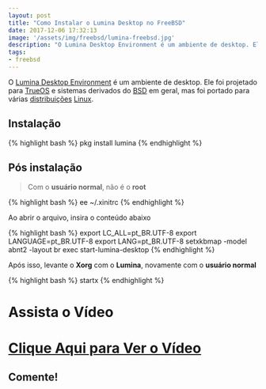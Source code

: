 ```yaml
---
layout: post
title: "Como Instalar o Lumina Desktop no FreeBSD"
date: 2017-12-06 17:32:13
image: '/assets/img/freebsd/lumina-freebsd.jpg'
description: "O Lumina Desktop Environment é um ambiente de desktop. Ele foi projetado para TrueOS e sistemas derivados do BSD em geral, mas foi portado para várias distribuições Linux."
tags:
- freebsd
---
```


O [Lumina Desktop Environment](http://lumina-desktop.org/) é um ambiente de desktop. Ele foi projetado para [TrueOS](https://www.trueos.org/) e sistemas derivados do [BSD](http://terminalroot.com.br/tags/#bsd) em geral, mas foi portado para várias [distribuições](http://terminalroot.com.br/tags/#distros) [Linux](http://terminalroot.com.br/tags/#linux).

## Instalação
{% highlight bash %}
pkg install lumina
{% endhighlight  %}

## Pós instalação

> Com o __usuário normal__, não é o __root__

{% highlight bash %}
ee ~/.xinitrc
{% endhighlight  %}

Ao abrir o arquivo, insira o conteúdo abaixo

{% highlight bash %}
export LC_ALL=pt_BR.UTF-8
export LANGUAGE=pt_BR.UTF-8
export LANG=pt_BR.UTF-8
setxkbmap -model abnt2 -layout br
exec start-lumina-desktop
{% endhighlight  %}

Após isso, levante o __Xorg__ com o __Lumina__, novamente com o __usuário normal__

{% highlight bash %}
startx
{% endhighlight  %}

# Assista o Vídeo

# [Clique Aqui para Ver o Vídeo](https://www.youtube.com/watch?v=mktFYXY5O5U)


## Comente!

<script async src="https://pagead2.googlesyndication.com/pagead/js/adsbygoogle.js"></script>

<!-- Informat -->
<ins class="adsbygoogle"
 style="display:block"
 data-ad-client="ca-pub-2838251107855362"
 data-ad-slot="2327980059"
 data-ad-format="auto"
 data-full-width-responsive="true"></ins>

<script>
(adsbygoogle = window.adsbygoogle || []).push({});
</script>



